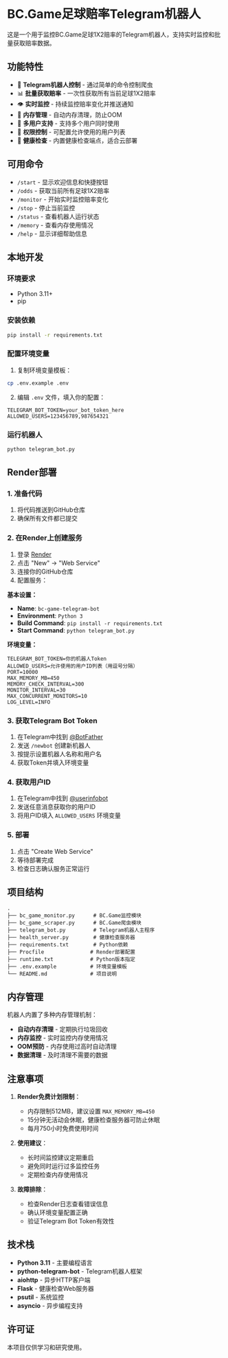 # BC.Game足球赔率Telegram机器人

这是一个用于监控BC.Game足球1X2赔率的Telegram机器人，支持实时监控和批量获取赔率数据。

## 功能特性

- 🤖 **Telegram机器人控制** - 通过简单的命令控制爬虫
- 📊 **批量获取赔率** - 一次性获取所有当前足球1X2赔率
- 👁️ **实时监控** - 持续监控赔率变化并推送通知
- 💾 **内存管理** - 自动内存清理，防止OOM
- 👥 **多用户支持** - 支持多个用户同时使用
- 🔐 **权限控制** - 可配置允许使用的用户列表
- 🏥 **健康检查** - 内置健康检查端点，适合云部署

## 可用命令

- `/start` - 显示欢迎信息和快捷按钮
- `/odds` - 获取当前所有足球1X2赔率
- `/monitor` - 开始实时监控赔率变化
- `/stop` - 停止当前监控
- `/status` - 查看机器人运行状态
- `/memory` - 查看内存使用情况
- `/help` - 显示详细帮助信息

## 本地开发

### 环境要求

- Python 3.11+
- pip

### 安装依赖

```bash
pip install -r requirements.txt
```

### 配置环境变量

1. 复制环境变量模板：
```bash
cp .env.example .env
```

2. 编辑 `.env` 文件，填入你的配置：
```env
TELEGRAM_BOT_TOKEN=your_bot_token_here
ALLOWED_USERS=123456789,987654321
```

### 运行机器人

```bash
python telegram_bot.py
```

## Render部署

### 1. 准备代码

1. 将代码推送到GitHub仓库
2. 确保所有文件都已提交

### 2. 在Render上创建服务

1. 登录 [Render](https://render.com)
2. 点击 "New" -> "Web Service"
3. 连接你的GitHub仓库
4. 配置服务：

**基本设置：**
- **Name**: `bc-game-telegram-bot`
- **Environment**: `Python 3`
- **Build Command**: `pip install -r requirements.txt`
- **Start Command**: `python telegram_bot.py`

**环境变量：**
```
TELEGRAM_BOT_TOKEN=你的机器人Token
ALLOWED_USERS=允许使用的用户ID列表（用逗号分隔）
PORT=10000
MAX_MEMORY_MB=450
MEMORY_CHECK_INTERVAL=300
MONITOR_INTERVAL=30
MAX_CONCURRENT_MONITORS=10
LOG_LEVEL=INFO
```

### 3. 获取Telegram Bot Token

1. 在Telegram中找到 [@BotFather](https://t.me/botfather)
2. 发送 `/newbot` 创建新机器人
3. 按提示设置机器人名称和用户名
4. 获取Token并填入环境变量

### 4. 获取用户ID

1. 在Telegram中找到 [@userinfobot](https://t.me/userinfobot)
2. 发送任意消息获取你的用户ID
3. 将用户ID填入 `ALLOWED_USERS` 环境变量

### 5. 部署

1. 点击 "Create Web Service"
2. 等待部署完成
3. 检查日志确认服务正常运行

## 项目结构

```
.
├── bc_game_monitor.py      # BC.Game监控模块
├── bc_game_scraper.py      # BC.Game爬虫模块
├── telegram_bot.py         # Telegram机器人主程序
├── health_server.py        # 健康检查服务器
├── requirements.txt        # Python依赖
├── Procfile               # Render部署配置
├── runtime.txt            # Python版本指定
├── .env.example           # 环境变量模板
└── README.md              # 项目说明
```

## 内存管理

机器人内置了多种内存管理机制：

- **自动内存清理** - 定期执行垃圾回收
- **内存监控** - 实时监控内存使用情况
- **OOM预防** - 内存使用过高时自动清理
- **数据清理** - 及时清理不需要的数据

## 注意事项

1. **Render免费计划限制**：
   - 内存限制512MB，建议设置 `MAX_MEMORY_MB=450`
   - 15分钟无活动会休眠，健康检查服务器可防止休眠
   - 每月750小时免费使用时间

2. **使用建议**：
   - 长时间监控建议定期重启
   - 避免同时运行过多监控任务
   - 定期检查内存使用情况

3. **故障排除**：
   - 检查Render日志查看错误信息
   - 确认环境变量配置正确
   - 验证Telegram Bot Token有效性

## 技术栈

- **Python 3.11** - 主要编程语言
- **python-telegram-bot** - Telegram机器人框架
- **aiohttp** - 异步HTTP客户端
- **Flask** - 健康检查Web服务器
- **psutil** - 系统监控
- **asyncio** - 异步编程支持

## 许可证

本项目仅供学习和研究使用。